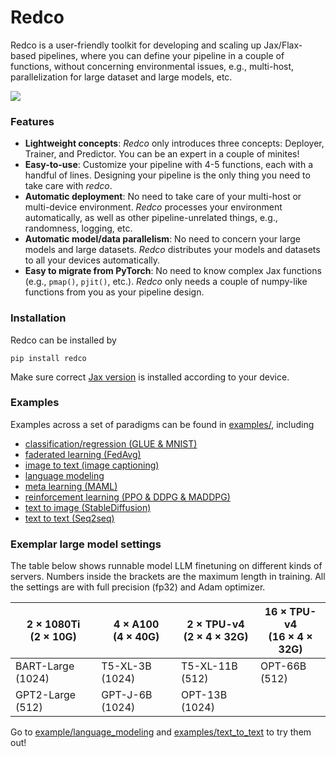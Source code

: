 # Redco

Redco is a user-friendly toolkit for developing and scaling up Jax/Flax-based pipelines, 
where you can define your pipeline in a couple of functions, without concerning environmental issues, 
e.g., multi-host, parallelization for large dataset and large models, etc. 

![](https://bowentan.bitcron.com/redco_framework.jpg)

### Features

* **Lightweight concepts**: *Redco* only introduces three concepts: Deployer, Trainer, and Predictor. You can be an expert in a couple of minites!
* **Easy-to-use**: Customize your pipeline with 4-5 functions, each with a handful of lines. Designing your pipeline is the only thing you need to take care with *redco*.
* **Automatic deployment**: No need to take care of your multi-host or multi-device environment. *Redco* processes your environment automatically, as well as other pipeline-unrelated things, e.g., randomness, logging, etc.
* **Automatic model/data parallelism**: No need to concern your large models and large datasets. *Redco* distributes your models and datasets to all your devices automatically. 
* **Easy to migrate from PyTorch**: No need to know complex Jax functions (e.g., ```pmap()```, ```pjit()```, etc.). *Redco* only needs a couple of numpy-like functions from you as your pipeline design. 

### Installation

Redco can be installed by
```
pip install redco
```
Make sure correct [Jax version](https://github.com/google/jax#installation) is installed according to your device. 



### Examples

Examples across a set of paradigms can be found in [examples/](examples/), including

* [classification/regression (GLUE & MNIST)](examples%2Fclassification_regression)
* [faderated learning (FedAvg)](examples%2Ffaderated_learning)
* [image to text (image captioning)](examples%2Fimage_to_text)
* [language modeling](examples%2Flanguage_modeling)
* [meta learning (MAML)](examples%2Fmeta_learning)
* [reinforcement learning (PPO & DDPG & MADDPG)](examples%2Freinforcement_learning)
* [text to image (StableDiffusion)](examples%2Ftext_to_image)
* [text to text (Seq2seq)](examples%2Ftext_to_text)

### Exemplar large model settings

The table below shows runnable model LLM finetuning on different kinds of servers. Numbers inside the brackets are the maximum length in training. All the settings are with full precision (fp32) and Adam optimizer.

| 2 $\times$ 1080Ti <br/>(2 $\times$ 10G) | 4 $\times$ A100 <br/>(4 $\times$ 40G) | 2 $\times$ TPU-v4 <br/>(2 $\times$ 4 $\times$ 32G) | 16 $\times$ TPU-v4 <br/>(16 $\times$ 4 $\times$ 32G) |
|-----------------------------------------|---------------------------------------|----------------------------------------------------|------------------------------------------------------|
| BART-Large (1024)                       | T5-XL-3B (1024)                       | T5-XL-11B (512)                                    | OPT-66B (512)                                        |
| GPT2-Large (512)                        | GPT-J-6B (1024)                       | OPT-13B (1024)                                     |                                                      |

Go to [example/language_modeling](examples%2Flanguage_modeling) and [examples/text_to_text](examples%2Ftext_to_text) to try them out!